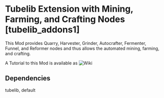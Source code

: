 # Tubelib Extension with Mining, Farming, and Crafting Nodes \[tubelib_addons1\]

This Mod provides Quarry, Harvester, Grinder, Autocrafter, Fermenter, Funnel, and Reformer nodes and thus allows
the automated mining, farming, and crafting.

A Tutorial to this Mod is available as ![Wiki](https://github.com/joe7575/techpack/wiki)


## Dependencies
tubelib, default  

